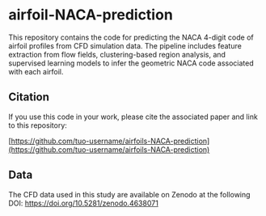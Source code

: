 # airfoil-NACA-prediction
This repository contains the code for predicting the NACA 4-digit code of airfoil profiles from CFD simulation data. The pipeline includes feature extraction from flow fields, clustering-based region analysis, and supervised learning models to infer the geometric NACA code associated with each airfoil.

## Citation

If you use this code in your work, please cite the associated paper and link to this repository:

[https://github.com/tuo-username/airfoils-NACA-prediction](https://github.com/tuo-username/airfoils-NACA-prediction)


## Data
The CFD data used in this study are available on Zenodo at the following DOI: https://doi.org/10.5281/zenodo.4638071

